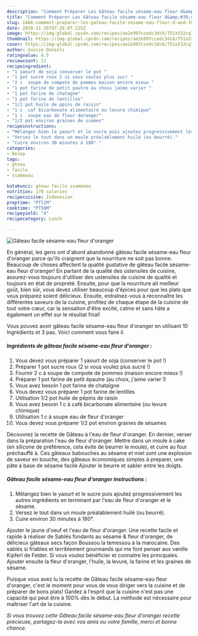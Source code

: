 ```yaml
---
description: "Comment Préparer Les Gâteau facile sésame-eau fleur d&amp;#39;oranger"
title: "Comment Préparer Les Gâteau facile sésame-eau fleur d&amp;#39;oranger"
slug: 1466-comment-preparer-les-gateau-facile-sesame-eau-fleur-d-and-39-oranger
date: 2020-11-26T07:26:07.225Z
image: https://img-global.cpcdn.com/recipes/ae2e997ccedc3dc6/751x532cq70/gateau-facile-sesame-eau-fleur-doranger-photo-principale-de-la-recette.jpg
thumbnail: https://img-global.cpcdn.com/recipes/ae2e997ccedc3dc6/751x532cq70/gateau-facile-sesame-eau-fleur-doranger-photo-principale-de-la-recette.jpg
cover: https://img-global.cpcdn.com/recipes/ae2e997ccedc3dc6/751x532cq70/gateau-facile-sesame-eau-fleur-doranger-photo-principale-de-la-recette.jpg
author: Gussie Daniels
ratingvalue: 4.5
reviewcount: 11
recipeingredient:
- "1 yaourt de soja conserver le pot "
- "1 pot sucre roux 2 si vous voulez plus sucr "
- "2 c  soupe de compote de pommes maison encore mieux "
- "1 pot farine de petit pautre au choix jaime varier "
- "1 pot farine de chatagne"
- "1 pot farine de lentilles"
- "1/2 pot huile de ppins de raisin"
- "1 c  caf bicarbonate alimentaire ou levure chimique"
- "1 c  soupe eau de fleur doranger"
- "1/2 pot environ graines de ssames"
recipeinstructions:
- "Mélangez bien le yaourt et le sucre puis ajoutez progressivement les autres ingrédients en terminant par l&#39;eau de fleur d&#39;oranger et le sésame."
- "Versez le tout dans un moule préalablement huilé (ou beurré)."
- "Cuire environ 30 minutes à 180°."
categories:
- Resep
tags:
- gteau
- facile
- ssameeau

katakunci: gteau facile ssameeau 
nutrition: 178 calories
recipecuisine: Indonesian
preptime: "PT11M"
cooktime: "PT50M"
recipeyield: "4"
recipecategory: Lunch

---
```



![Gâteau facile sésame-eau fleur d&#39;oranger](https://img-global.cpcdn.com/recipes/ae2e997ccedc3dc6/751x532cq70/gateau-facile-sesame-eau-fleur-doranger-photo-principale-de-la-recette.jpg)

En général, les gens ont d'abord abandonné gâteau facile sésame-eau fleur d&#39;oranger parce qu'ils craignent que la nourriture ne soit pas bonne. Beaucoup de choses affectent la qualité gustative de gâteau facile sésame-eau fleur d&#39;oranger! En partant de la qualité des ustensiles de cuisine, assurez-vous toujours d'utiliser des ustensiles de cuisine de qualité et toujours en état de propreté. Ensuite, pour que la nourriture ait meilleur goût, bien sûr, vous devez utiliser beaucoup d'épices pour que les plats que vous préparez soient délicieux. Ensuite, entraînez-vous à reconnaître les différentes saveurs de la cuisine, profitez de chaque étape de la cuisine de tout votre cœur, car la sensation d'être excité, calme et sans hâte a également un effet sur le résultat final!

<!--inarticleads1-->

Vous pouvez avoir gâteau facile sésame-eau fleur d&#39;oranger en utilisant 10 Ingrédients et 3 pas. Voici comment vous faire il.

##### Ingrédients de gâteau facile sésame-eau fleur d&#39;oranger :

1. Vous devez vous préparer 1 yaourt de soja (conserver le pot !)
1. Préparer 1 pot sucre roux (2 si vous voulez plus sucré !)
1. Fournir 2 c à soupe de compote de pommes (maison encore mieux !)
1. Préparer 1 pot farine de petit épautre (au choix, j&#39;aime varier !)
1. Vous avez besoin 1 pot farine de chataîgne
1. Vous devez vous préparer 1 pot farine de lentilles
1. Utilisation 1/2 pot huile de pépins de raisin
1. Vous avez besoin 1 c à café bicarbonate alimentaire (ou levure chimique)
1. Utilisation 1 c à soupe eau de fleur d&#39;oranger
1. Vous devez vous préparer 1/2 pot environ graines de sésames


Découvrez la recette de Gâteau à l&#39;eau de fleur d&#39;oranger. En dernier, verser dans la préparation l&#39;eau de fleur d&#39;oranger. Mettre dans un moule à cake (en silicone de préférence, cela évite de beurrer le moule), et cuire au four préchauffé à. Ces gâteaux babouches au sésame et miel sont une explosion de saveur en bouche, des gâteaux économiques simples à preparer, une pâte à base de sésame facile Ajouter le beurre et sabler entre les doigts. 

<!--inarticleads2-->

##### Gâteau facile sésame-eau fleur d&#39;oranger instructions :

1. Mélangez bien le yaourt et le sucre puis ajoutez progressivement les autres ingrédients en terminant par l&#39;eau de fleur d&#39;oranger et le sésame.
1. Versez le tout dans un moule préalablement huilé (ou beurré).
1. Cuire environ 30 minutes à 180°.


Ajouter le jaune d&#39;oeuf et l&#39;eau de fleur d&#39;oranger. Une recette facile et rapide à réaliser de Sablés fondants au sésame &amp; fleur d&#39;oranger, de délicieux gâteaux secs façon Boussou la temessou à la marocaine. Des sablés si friables et terriblement gourmands qui me font penser aux vanille Kipferl de Felder. Si vous voulez bénéficier et connaitre les principales. Ajouter ensuite la fleur d&#39;oranger, l&#39;huile, la levure, la farine et les graines de sésame. 

<!--inarticleads1-->

<p>
Puisque vous avez lu la recette de Gâteau facile sésame-eau fleur d&#39;oranger, c'est le moment pour vous de vous diriger vers la cuisine et de préparer de bons plats! Gardez à l'esprit que la cuisine n'est pas une capacité qui peut être à 100% dès le début. La méthode est nécessaire pour maîtriser l'art de la cuisine.
</p>

<p>
<i>Si vous trouvez cette Gâteau facile sésame-eau fleur d&#39;oranger recette précieuse, partagez-la avec vos amis ou votre famille, merci et bonne chance.</i>
</p>
